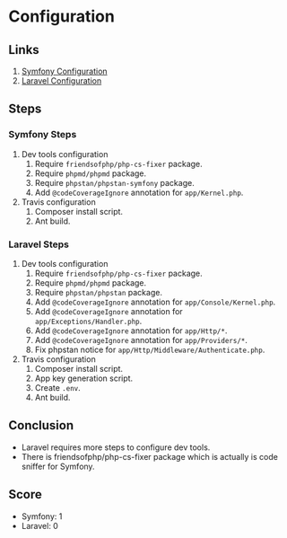 # Configuration

## Links
1. [Symfony Configuration](https://symfony.com/doc/current/configuration.html)
2. [Laravel Configuration](https://laravel.com/docs/7.x#configuration)

## Steps
### Symfony Steps
1. Dev tools configuration
    1. Require `friendsofphp/php-cs-fixer` package.
    1. Require `phpmd/phpmd` package.
    1. Require `phpstan/phpstan-symfony` package.
    1. Add `@codeCoverageIgnore` annotation for `app/Kernel.php`.
1. Travis configuration
    1. Composer install script.
    1. Ant build.

### Laravel Steps
1. Dev tools configuration
    1. Require `friendsofphp/php-cs-fixer` package. 
    1. Require `phpmd/phpmd` package.
    1. Require `phpstan/phpstan` package.
    1. Add `@codeCoverageIgnore` annotation for `app/Console/Kernel.php`.
    1. Add `@codeCoverageIgnore` annotation for `app/Exceptions/Handler.php`.
    1. Add `@codeCoverageIgnore` annotation for `app/Http/*`.
    1. Add `@codeCoverageIgnore` annotation for `app/Providers/*`.
    1. Fix phpstan notice for `app/Http/Middleware/Authenticate.php`.
1. Travis configuration
    1. Composer install script.
    1. App key generation script.
    1. Create `.env`.
    1. Ant build.

## Conclusion
* Laravel requires more steps to configure dev tools.
* There is friendsofphp/php-cs-fixer package which is actually is code sniffer for Symfony.

## Score
* Symfony: 1
* Laravel: 0
